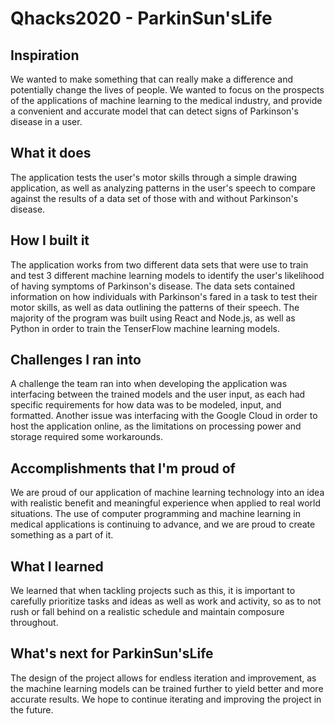 # Qhacks2020 - ParkinSun'sLife


## Inspiration

We wanted to make something that can really make a difference and potentially change the lives of people. We wanted to focus on the prospects of the applications of machine learning to the medical industry, and provide a convenient and accurate model that can detect signs of Parkinson's disease in a user.

## What it does

The application tests the user's motor skills through a simple drawing application, as well as analyzing patterns in the user's speech to compare against the results of a data set of those with and without Parkinson's disease.

## How I built it

The application works from two different data sets that were use to train and test 3 different machine learning models to identify the user's likelihood of having symptoms of Parkinson's disease. The data sets contained information on how individuals with Parkinson's fared in a task to test their motor skills, as well as data outlining the patterns of their speech. The majority of the program was built using React and Node.js, as well as Python in order to train the TenserFlow machine learning models. 

## Challenges I ran into

A challenge the team ran into when developing the application was interfacing between the trained models and the user input, as each had specific requirements for how data was to be modeled, input, and formatted. Another issue was interfacing with the Google Cloud in order to host the application online, as the limitations on processing power and storage required some workarounds.

## Accomplishments that I'm proud of

We are proud of our application of machine learning technology into an idea with realistic benefit and meaningful experience when applied to real world situations. The use of computer programming and machine learning in medical applications is continuing to advance, and we are proud to create something as a part of it. 

## What I learned

We learned that when tackling projects such as this, it is important to carefully prioritize tasks and ideas as well as work and activity, so as to not rush or fall behind on a realistic schedule and maintain composure throughout.

## What's next for ParkinSun'sLife

The design of the project allows for endless iteration and improvement, as the machine learning models can be trained further to yield better and more accurate results. We hope to continue iterating and improving the project in the future. 

